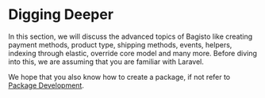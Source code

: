 # Digging Deeper

In this section, we will discuss the advanced topics of Bagisto like creating payment methods, product type, shipping methods, events, helpers, indexing through elastic, override core model and many more. Before diving into this, we are assuming that you are familiar with Laravel.

We hope that you also know how to create a package, if not refer to [Package Development](../packages/create-package.html).
